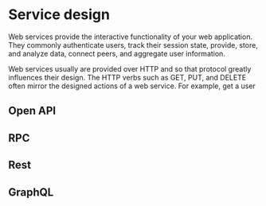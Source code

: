 # Service design

Web services provide the interactive functionality of your web application. They commonly authenticate users, track their session state, provide, store, and analyze data, connect peers, and aggregate user information.

Web services usually are provided over HTTP and so that protocol greatly influences their design. The HTTP verbs such as GET, PUT, and DELETE often mirror the designed actions of a web service. For example, get a user

## Open API

## RPC

## Rest

## GraphQL
